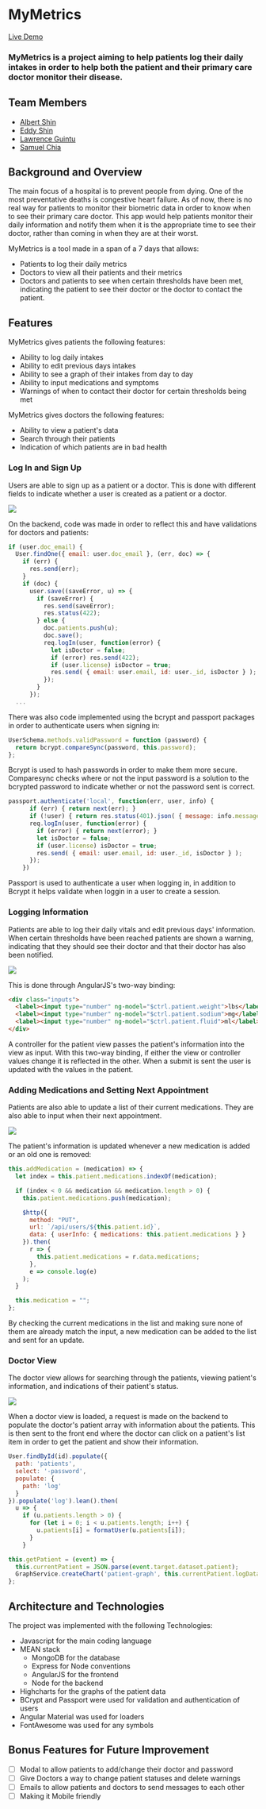 # MyMetrics

[Live Demo](https://mymetrics-app.herokuapp.com)

### MyMetrics is a project aiming to help patients log their daily intakes in order to help both the patient and their primary care doctor monitor their disease.

## Team Members
* [Albert Shin](https://github.com/BertShin)
* [Eddy Shin](https://github.com/masag0)
* [Lawrence Guintu](https://github.com/Lawrenccee)
* [Samuel Chia](https://github.com/cheeeya)

## Background and Overview

The main focus of a hospital is to prevent people from dying. One of the most preventative deaths is congestive heart failure. As of now, there is no real way for patients to monitor their biometric data in order to know when to see their primary care doctor. This app would help patients monitor their daily information and notify them when it is the appropriate time to see their doctor, rather than coming in when they are at their worst.

MyMetrics is a tool made in a span of a 7 days that allows:
* Patients to log their daily metrics
* Doctors to view all their patients and their metrics 
* Doctors and patients to see when certain thresholds have been met, indicating the patient to see their doctor or the doctor to contact the patient.

## Features

MyMetrics gives patients the following features:
* Ability to log daily intakes
* Ability to edit previous days intakes
* Ability to see a graph of their intakes from day to day
* Ability to input medications and symptoms
* Warnings of when to contact their doctor for certain thresholds being met

MyMetrics gives doctors the following features: 
* Ability to view a patient's data
* Search through their patients
* Indication of which patients are in bad health

### Log In and Sign Up
Users are able to sign up as a patient or a doctor. This is done with different fields to indicate whether a user is created as a patient or a doctor.

<img src="https://raw.githubusercontent.com/Lawrenccee/MyMetrics/master/readme/signup.gif">

On the backend, code was made in order to reflect this and have validations for doctors and patients:

```javascript
if (user.doc_email) {
  User.findOne({ email: user.doc_email }, (err, doc) => {
    if (err) {
      res.send(err);
    }
    if (doc) {
      user.save((saveError, u) => {
        if (saveError) {
          res.send(saveError);
          res.status(422);
        } else {
          doc.patients.push(u);
          doc.save();
          req.logIn(user, function(error) {
            let isDoctor = false;
            if (error) res.send(422);
            if (user.license) isDoctor = true;
            res.send( { email: user.email, id: user._id, isDoctor } );
          });
        }
      });
  ...
```

There was also code implemented using the bcrypt and passport packages in order to authenticate users when signing in:

```javascript
UserSchema.methods.validPassword = function (password) {
  return bcrypt.compareSync(password, this.password);
};
```

Bcrypt is used to hash passwords in order to make them more secure. Comparesync checks where or not the input password is a solution to the bcrypted password to indicate whether or not the password sent is correct.

```javascript
passport.authenticate('local', function(err, user, info) {
      if (err) { return next(err); }
      if (!user) { return res.status(401).json( { message: info.message }); }
      req.logIn(user, function(error) {
        if (error) { return next(error); }
        let isDoctor = false;
        if (user.license) isDoctor = true;
        res.send( { email: user.email, id: user._id, isDoctor } );
      });
    })
```

Passport is used to authenticate a user when logging in, in addition to Bcrypt it helps validate when loggin in a user to create a session.

### Logging Information
Patients are able to log their daily vitals and edit previous days' information. When certain thresholds have been reached patients are shown a warning, indicating that they should see their doctor and that their doctor has also been notified.

<img src="https://raw.githubusercontent.com/Lawrenccee/MyMetrics/master/readme/input_intakes.gif">

This is done through AngularJS's two-way binding:

```html
<div class="inputs">
  <label><input type="number" ng-model="$ctrl.patient.weight">lbs</label>
  <label><input type="number" ng-model="$ctrl.patient.sodium">mg</label>
  <label><input type="number" ng-model="$ctrl.patient.fluid">ml</label>
</div>
```

A controller for the patient view passes the patient's information into the view as input. With this two-way binding, if either the view or controller values change it is reflected in the other. When a submit is sent the user is updated with the values in the patient.

### Adding Medications and Setting Next Appointment
Patients are also able to update a list of their current medications. They are also able to input when their next appointment.

<img src="https://raw.githubusercontent.com/Lawrenccee/MyMetrics/master/readme/medication_appt.gif">

The patient's information is updated whenever a new medication is added or an old one is removed:

```javascript
this.addMedication = (medication) => {
  let index = this.patient.medications.indexOf(medication);

  if (index < 0 && medication && medication.length > 0) {
    this.patient.medications.push(medication);

    $http({
      method: "PUT",
      url: `/api/users/${this.patient.id}`,
      data: { userInfo: { medications: this.patient.medications } }
    }).then(
      r => {
        this.patient.medications = r.data.medications;
      },
      e => console.log(e)
    );
  }

  this.medication = "";
};
```

By checking the current medications in the list and making sure none of them are already match the input, a new medication can be added to the list and sent for an update.

### Doctor View
The doctor view allows for searching through the patients, viewing patient's information, and indications of their patient's status.

<img src="https://raw.githubusercontent.com/Lawrenccee/MyMetrics/master/readme/doctor_view.gif">

When a doctor view is loaded, a request is made on the backend to populate the doctor's patient array with information about the patients. This is then sent to the front end where the doctor can click on a patient's list item in order to get the patient and show their information.

```javascript
User.findById(id).populate({
  path: 'patients',
  select: '-password',
  populate: {
    path: 'log'
  }
}).populate('log').lean().then(
  u => {
    if (u.patients.length > 0) {
      for (let i = 0; i < u.patients.length; i++) {
        u.patients[i] = formatUser(u.patients[i]);
      }
    }
```

```javascript
this.getPatient = (event) => {
  this.currentPatient = JSON.parse(event.target.dataset.patient);
  GraphService.createChart('patient-graph', this.currentPatient.logData);
};
```

## Architecture and Technologies
The project was implemented with the following Technologies:

* Javascript for the main coding language
* MEAN stack
  * MongoDB for the database
  * Express for Node conventions
  * AngularJS for the frontend
  * Node for the backend
* Highcharts for the graphs of the patient data
* BCrypt and Passport were used for validation and authentication of users
* Angular Material was used for loaders
* FontAwesome was used for any symbols

## Bonus Features for Future Improvement
- [ ] Modal to allow patients to add/change their doctor and password
- [ ] Give Doctors a way to change patient statuses and delete warnings
- [ ] Emails to allow patients and doctors to send messages to each other
- [ ] Making it Mobile friendly
